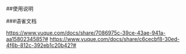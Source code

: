 ##使用说明

###语雀文档

https://www.yuque.com/docs/share/7086975c-39ce-43ae-941a-aa1580234585?#
https://www.yuque.com/docs/share/c6cecbf8-30ed-4f6b-812c-392eb1c20b42?#
